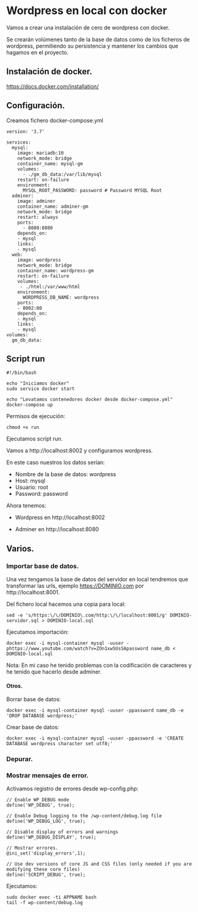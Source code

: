 # Wordpress en local con docker

Vamos a crear una instalación de cero de wordpress con docker.

Se crearán volúmenes tanto de la base de datos como de los ficheros
de wordpress, permitiendo su persistencia y mantener los cambios que
hagamos en el proyecto.

## Instalación de docker.

https://docs.docker.com/installation/

## Configuración.

Creamos fichero docker-compose.yml

```
version: '3.7'

services:
  mysql:
    image: mariadb:10
    network_mode: bridge
    container_name: mysql-gm
    volumes:
      - ./gm_db_data:/var/lib/mysql
    restart: on-failure
    environment:
      MYSQL_ROOT_PASSWORD: password # Password MYSQL Root
  adminer:
    image: adminer
    container_name: adminer-gm
    network_mode: bridge
    restart: always
    ports:
      - 8080:8080
    depends_on:
    - mysql
    links:
    - mysql
  web:
    image: wordpress
    network_mode: bridge
    container_name: wordpress-gm
    restart: on-failure
    volumes:
     - ./html:/var/www/html
    environment:
      WORDPRESS_DB_NAME: wordpress
    ports: 
    - 8002:80
    depends_on:
    - mysql
    links:
    - mysql
volumes:
  gm_db_data:
```

## Script run

```
#!/bin/bash

echo "Iniciamos docker"
sudo service docker start

echo "Levatamos contenedores docker desde docker-compose.yml"
docker-compose up
```

Permisos de ejecución:

    chmod +x run


Ejecutamos script run.

Vamos a http://localhost:8002 y configuramos wordpress.

En este caso nuestros los datos serían:

- Nombre de la base de datos: wordpress
- Host: mysql
- Usuario: root
- Password: password

Ahora tenemos:

- Wordpress en http://localhost:8002

- Adminer en http://localhost:8080

## Varios.

### Importar base de datos.

Una vez tengamos la base de datos del servidor en local tendremos que
transformar las urls, ejemplo https://DOMINIO.com por http://localhost:8001.

Del fichero local hacemos una copia para local:

```
sed -e 's/https:\/\/DOMINIO\.com/http:\/\/localhost:8001/g' DOMINIO-servidor.sql > DOMINIO-local.sql
```

Ejecutamos importación:

```
docker exec -i mysql-container mysql -uuser -phttps://www.youtube.com/watch?v=ZOn1xwSUsSApassword name_db < DOMINIO-local.sql
```

Nota:
 En mi caso he tenido problemas con la codificación de caracteres y he tenido
 que hacerlo desde adminer.


#### Otros.

Borrar base de datos:
```
docker exec -i mysql-container mysql -uuser -ppassword name_db -e 'DROP DATABASE wordpress;'
```

Crear base de datos:

```
docker exec -i mysql-container mysql -uuser -ppassword -e 'CREATE DATABASE wordpress character set utf8;'
```

### Depurar.

### Mostrar mensajes de error.

Activamos registro de errores desde wp-config.php:

```
// Enable WP_DEBUG mode
define('WP_DEBUG', true);

// Enable Debug logging to the /wp-content/debug.log file
define('WP_DEBUG_LOG', true);

// Disable display of errors and warnings
define('WP_DEBUG_DISPLAY', true);

// Mostrar errores.
@ini_set('display_errors',1);

// Use dev versions of core JS and CSS files (only needed if you are modifying these core files)
define('SCRIPT_DEBUG', true);
```

Ejecutamos:

```
sudo docker exec -ti APPNAME bash
tail -f wp-content/debug.log
```
